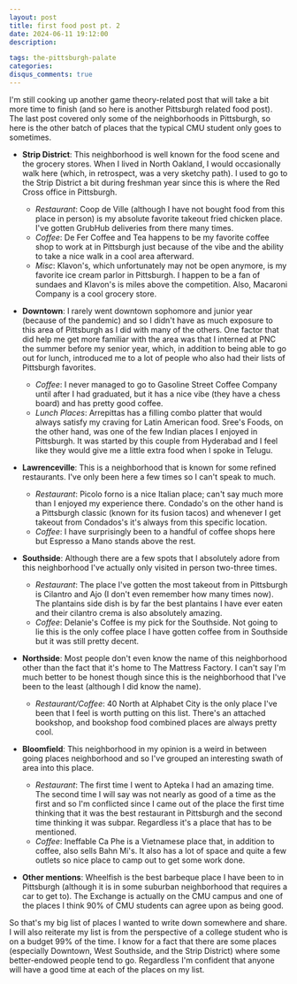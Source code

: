 ```yaml
---
layout: post
title: first food post pt. 2
date: 2024-06-11 19:12:00
description: 

tags: the-pittsburgh-palate
categories:
disqus_comments: true
---
```


I'm still cooking up another game theory-related post that will take a bit more time to finish (and so here is another Pittsburgh related food post). The last post covered only some of the neighborhoods in Pittsburgh, so here is the other batch of places that the typical CMU student only goes to sometimes.

- **Strip District**: This neighborhood is well known for the food scene and the grocery stores. When I lived in North Oakland, I would occasionally walk here (which, in retrospect, was a very sketchy path). I used to go to the Strip District a bit during freshman year since this is where the Red Cross office in Pittsburgh.
  - *Restaurant*: Coop de Ville (although I have not bought food from this place in person) is my absolute favorite takeout fried chicken place. I've gotten GrubHub deliveries from there many times.
  - *Coffee*: De Fer Coffee and Tea happens to be my favorite coffee shop to work at in Pittsburgh just because of the vibe and the ability to take a nice walk in a cool area afterward.
  - *Misc*: Klavon's, which unfortunately may not be open anymore, is my favorite ice cream parlor in Pittsburgh. I happen to be a fan of sundaes and Klavon's is miles above the competition. Also, Macaroni Company is a cool grocery store.

- **Downtown**: I rarely went downtown sophomore and junior year (because of the pandemic) and so I didn't have as much exposure to this area of Pittsburgh as I did with many of the others. One factor that did help me get more familiar with the area was that I interned at PNC the summer before my senior year, which, in addition to being able to go out for lunch, introduced me to a lot of people who also had their lists of Pittsburgh favorites.
  - *Coffee*: I never managed to go to Gasoline Street Coffee Company until after I had graduated, but it has a nice vibe (they have a chess board) and has pretty good coffee.
  - *Lunch Places*: Arrepittas has a filling combo platter that would always satisfy my craving for Latin American food. Sree's Foods, on the other hand, was one of the few Indian places I enjoyed in Pittsburgh. It was started by this couple from Hyderabad and I feel like they would give me a little extra food when I spoke in Telugu.

- **Lawrenceville**: This is a neighborhood that is known for some refined restaurants. I've only been here a few times so I can't speak to much.  
  - *Restaurant*: Picolo forno is a nice Italian place; can't say much more than I enjoyed my experience there. Condado's on the other hand is a Pittsburgh classic (known for its fusion tacos) and whenever I get takeout from Condados's it's always from this specific location.
  - *Coffee*: I have surprisingly been to a handful of coffee shops here but Espresso a Mano stands above the rest.

- **Southside**: Although there are a few spots that I absolutely adore from this neighborhood I've actually only visited in person two-three times.
  - *Restaurant*: The place I've gotten the most takeout from in Pittsburgh is Cilantro and Ajo (I don't even remember how many times now). The plantains side dish is by far the best plantains I have ever eaten and their cilantro crema is also absolutely amazing.
  - *Coffee*: Delanie's Coffee is my pick for the Southside. Not going to lie this is the only coffee place I have gotten coffee from in Southside but it was still pretty decent.

- **Northside**: Most people don't even know the name of this neighborhood other than the fact that it's home to The Mattress Factory. I can't say I'm much better to be honest though since this is the neighborhood that I've been to the least (although I did know the name).
  - *Restaurant/Coffee*: 40 North at Alphabet City is the only place I've been that I feel is worth putting on this list. There's an attached bookshop, and bookshop food combined places are always pretty cool.

- **Bloomfield**: This neighborhood in my opinion is a weird in between going places neighborhood and so I've grouped an interesting swath of area into this place.
  - *Restaurant*: The first time I went to Apteka I had an amazing time. The second time I will say was not nearly as good of a time as the first and so I'm conflicted since I came out of the place the first time thinking that it was the best restaurant in Pittsburgh and the second time thinking it was subpar. Regardless it's a place that has to be mentioned.
  - *Coffee*: Ineffable Ca Phe is a Vietnamese place that, in addition to coffee, also sells Bahn Mi's. It also has a lot of space and quite a few outlets so nice place to camp out to get some work done.

- **Other mentions**: Wheelfish is the best barbeque place I have been to in Pittsburgh (although it is in some suburban neighborhood that requires a car to get to). The Exchange is actually on the CMU campus and one of the places I think 90% of CMU students can agree upon as being good.

So that's my big list of places I wanted to write down somewhere and share. I will also reiterate my list is from the perspective of a college student who is on a budget 99% of the time. I know for a fact that there are some places (especially Downtown, West Southside, and the Strip District) where some better-endowed people tend to go. Regardless I'm confident that anyone will have a good time at each of the places on my list.
